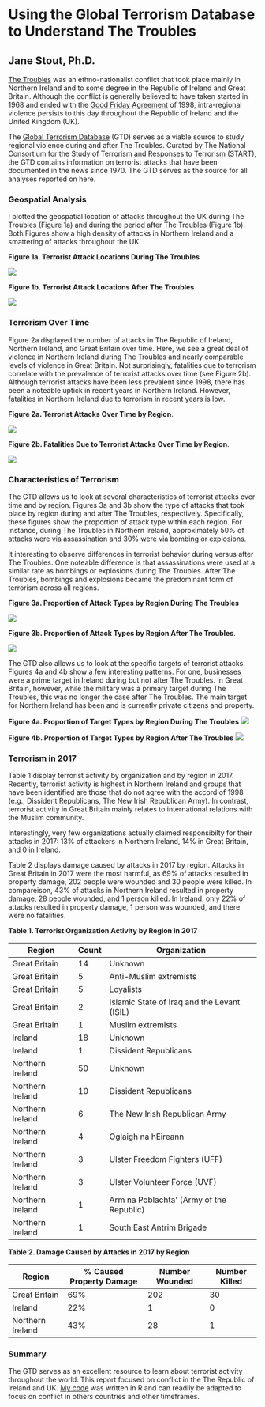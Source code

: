 # **Using the Global Terrorism Database to Understand The Troubles**
## Jane Stout, Ph.D.

[The Troubles] was an ethno-nationalist conflict that took place mainly in Northern Ireland and to some degree in the Republic of Ireland and Great Britain. Although the conflict is generally believed to have taken started in 1968 and ended with the [Good Friday Agreement] of 1998, intra-regional violence persists to this day throughout the Republic of Ireland and the United Kingdom (UK).

The [Global Terrorism Database] (GTD) serves as a viable source to study regional violence during and after The Troubles. Curated by The National Consortium for the Study of Terrorism and Responses to Terrorism (START), the GTD contains information on terrorist attacks that have been documented in the news since 1970. The GTD serves as the source for all analyses reported on here.

### Geospatial Analysis
I plotted the geospatial location of attacks throughout the UK during The Troubles (Figure 1a) and during the period after The Troubles (Figure 1b). Both Figures show a high density of attacks in Northern Ireland and a smattering of attacks throughout the UK.

**Figure 1a. Terrorist Attack Locations During The Troubles**

![](images/ireland_troubles1.png)

**Figure 1b. Terrorist Attack Locations After The Troubles**

![](images/ireland_after_troubles1.png)

### Terrorism Over Time

Figure 2a displayed the number of attacks in The Republic of Ireland, Northern Ireland, and Great Britain over time. Here, we see a great deal of violence in Northern Ireland during The Troubles and nearly comparable levels of violence in Great Britain. Not surprisingly, fatalities due to terrorism correlate with the prevalence of terrorist attacks over time (see Figure 2b). Although terrorist attacks have been less prevalent since 1998, there has been a noteable uptick in recent years in Northern Ireland. However, fatalities in Northern Ireland due to terrorism in recent years is low.

**Figure 2a. Terrorist Attacks Over Time by Region**.

![](images/Troubles_Time_threegroup.png)

**Figure 2b. Fatalities Due to Terrorist Attacks Over Time by Region**.

![](images/Troubles_kill_threegroup.png)

### Characteristics of Terrorism

The GTD allows us to look at several characteristics of terrorist attacks over time and by region. Figures 3a and 3b show the type of attacks that took place by region during and after The Troubles, respectively. Specifically, these figures show the proportion of attack type within each region. For instance, during The Troubles in Northern Ireland, approximately 50% of attacks were via assassination and 30% were via bombing or explosions.

It interesting to observe differences in terrorist behavior during versus after The Troubles. One noteable difference is that assassinations were used at a similar rate as bombings or explosions during The Troubles. After The Troubles, bombings and explosions became the predominant form of terrorism across all regions.

**Figure 3a. Proportion of Attack Types by Region During The Troubles**

![](images/AttackType_troubles_threegroup2.png)

**Figure 3b. Proportion of Attack Types by Region After The Troubles**.

![](images/AttackType_after_troubles_threegroup1.png)

The GTD also allows us to look at the specific targets of terrorist attacks. Figures 4a and 4b show a few interesting patterns. For one, businesses were a prime target in Ireland during but not after The Troubles. In Great Britain, however, while the military was a primary target during The Troubles, this was no longer the case after The Troubles. The main target for Northern Ireland has been and is currently private citizens and property.

**Figure 4a. Proportion of Target Types by Region During The Troubles**
![](images/Target_troubles_threegroup3.png)

**Figure 4b. Proportion of Target Types by Region After The Troubles**
![](images/Target_after_troubles_threegroup3.png)

### Terrorism in 2017

Table 1 display terrorist activity by organization and by region in 2017. Recently, terrorist activity is highest in Northern Ireland and groups that have been identified are those that do not agree with the accord of 1998 (e.g., Dissident Republicans, The New Irish Republican Army). In contrast, terrorist activity in Great Britain mainly relates to international relations with the Muslim community.

Interestingly, very few organizations actually claimed responsibilty for their attacks in 2017: 13% of attackers in Northern Ireland, 14% in Great Britain, and 0 in Ireland.

Table 2 displays damage caused by attacks in 2017 by region. Attacks in Great Britain in 2017 were the most harmful, as 69% of attacks resulted in property damage, 202 people were wounded and 30 people were killed. In compareison, 43% of attacks in Northern Ireland resulted in property damage, 28 people wounded, and 1 person killed. In Ireland, only 22% of attacks resulted in property damage, 1 person was wounded, and there were no fatalities.

**Table 1. Terrorist Organization Activity by Region in 2017**

| Region           | Count | Organization                                |
|------------------|-------|---------------------------------------------|
| Great Britain    | 14    | Unknown                                     |
| Great Britain    | 5     | Anti-Muslim extremists                      |
| Great Britain    | 5     | Loyalists                                   |
| Great Britain    | 2     | Islamic State of Iraq and the Levant (ISIL) |
| Great Britain    | 1     | Muslim extremists                           |
| Ireland          | 18    | Unknown                                     |
| Ireland          | 1     | Dissident Republicans                       |
| Northern Ireland | 50    | Unknown                                     |
| Northern Ireland | 10    | Dissident Republicans                       |
| Northern Ireland | 6     | The New Irish Republican Army               |
| Northern Ireland | 4     | Oglaigh na hEireann                         |
| Northern Ireland | 3     | Ulster Freedom Fighters (UFF)               |
| Northern Ireland | 3     | Ulster Volunteer Force (UVF)                |
| Northern Ireland | 1     | Arm na Poblachta' (Army of the Republic)    |
| Northern Ireland | 1     | South East Antrim Brigade                   |

**Table 2. Damage Caused by Attacks in 2017 by Region**

| Region           | % Caused Property Damage | Number Wounded | Number Killed |
|------------------|--------------------------|----------------|---------------|
| Great Britain    | 69%                      | 202            | 30            |
| Ireland          | 22%                      | 1              | 0             |
| Northern Ireland | 43%                      | 28             | 1             |

### Summary

The GTD serves as an excellent resource to learn about terrorist activity throughout the world. This report focused on conflict in the The Republic of Ireland and UK. [My code] was written in R and can readily be adapted to focus on conflict in others countries and other timeframes.

[The Troubles]: https://en.wikipedia.org/wiki/The_Troubles
[Good Friday Agreement]: https://en.wikipedia.org/wiki/Good_Friday_Agreement
[Global Terrorism Database]: https://www.start.umd.edu/gtd/about/
[My code]:(ThreeGroup.R)
